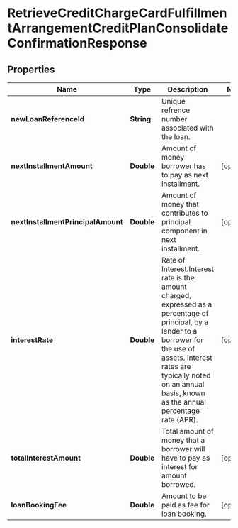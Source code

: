 # RetrieveCreditChargeCardFulfillmentArrangementCreditPlanConsolidateConfirmationResponse

## Properties
Name | Type | Description | Notes
------------ | ------------- | ------------- | -------------
**newLoanReferenceId** | **String** | Unique refrence number associated with the loan. | 
**nextInstallmentAmount** | **Double** | Amount of money borrower has to pay as next installment. |  [optional]
**nextInstallmentPrincipalAmount** | **Double** | Amount of money that contributes to principal component in next installment. |  [optional]
**interestRate** | **Double** | Rate of Interest.Interest rate is the amount charged, expressed as a percentage of principal, by a lender to a borrower for the use of assets. Interest rates are typically noted on an annual basis, known as the annual percentage rate (APR). |  [optional]
**totalInterestAmount** | **Double** | Total amount of money that a borrower will have to pay as interest for amount borrowed. |  [optional]
**loanBookingFee** | **Double** | Amount to be paid as fee for loan booking. |  [optional]
